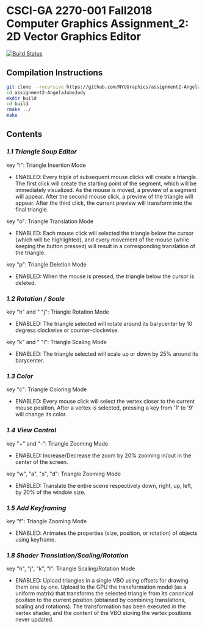 # CSCI-GA 2270-001 Fall2018 Computer Graphics Assignment_2: 2D Vector Graphics Editor

[![Build Status](https://travis-ci.com/NYUGraphics/assignment2-AngelaJubeJudy.svg?token=sppqB6eFKVufzLrtS82k&branch=master)](https://travis-ci.com/NYUGraphics/assignment2-AngelaJubeJudy)

## Compilation Instructions

```bash
git clone --recursive https://github.com/NYUGraphics/assignment2-AngelaJubeJudy
cd assignment2-AngelaJubeJudy
mkdir build
cd build
cmake ../ 
make
```

## Contents
### *1.1 Triangle Soup Editor*

key "i": Triangle Insertion Mode
* ENABLED: Every triple of subsequent mouse clicks will create a triangle. 
The first click will create the starting point of the segment, which will be immediately visualized. 
As the mouse is moved, a preview of a segment will appear. 
After the second mouse click, a preview of the triangle will appear. 
After the third click, the current preview will transform into the final triangle.

key "o": Triangle Translation Mode
* ENABLED: Each mouse click will selected the triangle below the cursor (which will be highlighted), 
and every movement of the mouse (while keeping the button pressed) will result in a corresponding translation of the triangle. 

key "p": Triangle Deletion Mode
*  ENABLED: When the mouse is pressed, the triangle below the cursor is deleted.

### *1.2 Rotation / Scale*

key "h" and " "j": Triangle Rotation Mode
* ENABLED: The triangle selected will rotate around its barycenter by 10 degress clockwise or counter-clockwise. 

key "k" and " "l": Triangle Scaling Mode
* ENABLED: The triangle selected will scale up or down by 25% around its barycenter. 

### *1.3 Color*

key "c": Triangle Coloring Mode
* ENABLED: Every mouse click will select the vertex closer to the current mouse position. 
After a vertex is selected, pressing a key from '1' to '9' will change its color. 
           
### *1.4 View Control*

key "+" and "-": Triangle Zooming Mode
* ENABLED: Increase/Decrease the zoom by 20% zooming in/out in the center of the screen. 

key "w", "a", "s", "d": Triangle Zooming Mode
* ENABLED: Translate the entire scene respectively down, right, up, left, by 20% of the window size.

### *1.5 Add Keyframing*

key "f": Triangle Zooming Mode
* ENABLED: Animates the properties (size, position, or rotation) of objects using keyframe. 

### *1.8 Shader Translation/Scaling/Rotation*

key "h", "j", "k", "l": Triangle Scaling/Rotation Mode

* ENABLED: Upload triangles in a single VBO using offsets for drawing them one by one. 
Upload to the GPU the transformation model (as a uniform matrix) that transforms the selected triangle from its canonical position to the current position (obtained by combining translations, scaling and rotations). 
The transformation has been executed in the vertex shader, and the content of the VBO storing the vertex positions never updated.
